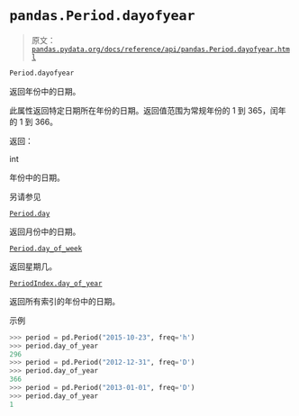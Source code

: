 # `pandas.Period.dayofyear`

> 原文：[`pandas.pydata.org/docs/reference/api/pandas.Period.dayofyear.html`](https://pandas.pydata.org/docs/reference/api/pandas.Period.dayofyear.html)

```py
Period.dayofyear
```

返回年份中的日期。

此属性返回特定日期所在年份的日期。返回值范围为常规年份的 1 到 365，闰年的 1 到 366。

返回：

int

年份中的日期。

另请参见

[`Period.day`](https://pandas.pydata.org/docs/reference/api/pandas.Period.day.html#pandas.Period.day "pandas.Period.day")

返回月份中的日期。

[`Period.day_of_week`](https://pandas.pydata.org/docs/reference/api/pandas.Period.day_of_week.html#pandas.Period.day_of_week "pandas.Period.day_of_week")

返回星期几。

[`PeriodIndex.day_of_year`](https://pandas.pydata.org/docs/reference/api/pandas.PeriodIndex.day_of_year.html#pandas.PeriodIndex.day_of_year "pandas.PeriodIndex.day_of_year")

返回所有索引的年份中的日期。

示例

```py
>>> period = pd.Period("2015-10-23", freq='h')
>>> period.day_of_year
296
>>> period = pd.Period("2012-12-31", freq='D')
>>> period.day_of_year
366
>>> period = pd.Period("2013-01-01", freq='D')
>>> period.day_of_year
1 
```
